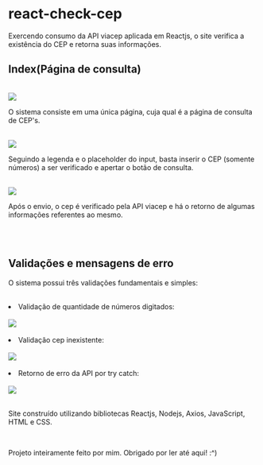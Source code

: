 # react-check-cep
Exercendo consumo da API viacep aplicada em Reactjs, o site verifica a existência do CEP e retorna suas informações.

<h2>Index(Página de consulta)</h2>
<br>
<img src="https://github.com/MrSampaio/react-check-cep/assets/118141328/e77a704f-6ce9-4a6e-8830-1fc3212594dc"> 
<br>
<p>O sistema consiste em uma única página, cuja qual é a página de consulta de CEP's.</p>
<br>
<img src="https://github.com/MrSampaio/react-check-cep/assets/118141328/2a5ef4ef-176d-4894-9ee9-ed26dcef920f">
<p>Seguindo a legenda e o placeholder do input, basta inserir o CEP (somente números) a ser verificado e apertar o botão de consulta.</p>
<br>
<img src="https://github.com/MrSampaio/react-check-cep/assets/118141328/32a6efb2-5759-456f-95ba-5e670cc6a2e3">
<br>
<p>Após o envio, o cep é verificado pela API viacep e há o retorno de algumas informações referentes ao mesmo.</p>
<br>
<br>
<h2>Validações e mensagens de erro</h2>
<p>O sistema possui três validações fundamentais e simples:</p>
<br>
<li>Validação de quantidade de números digitados:</li>
<br>
<img src="https://github.com/MrSampaio/react-check-cep/assets/118141328/d5a0eb6f-cab4-4ed6-b9b6-aae70fd0dd73">
<br>
<br>
<li>Validação cep inexistente:</li>
<br>
<img src="https://github.com/MrSampaio/react-check-cep/assets/118141328/92803509-73df-46d7-b9c6-e2f92421578e">
<br>
<br>
<li>Retorno de erro da API por try catch:</li>
<br>
<img src="https://github.com/MrSampaio/react-check-cep/assets/118141328/aeb0b596-459c-4b78-8417-40a5fbd4f4e7">
<br>
<br>
<p>Site construído utilizando bibliotecas Reactjs, Nodejs, Axios, JavaScript, HTML e CSS.</p>
<br>
<p>Projeto inteiramente feito por mim. Obrigado por ler até aqui! :^)</p>

